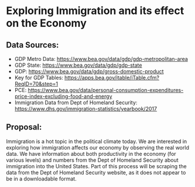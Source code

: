 # Exploring Immigration and its effect on the Economy

## Data Sources:

* GDP Metro Data: https://www.bea.gov/data/gdp/gdp-metropolitan-area
* GDP State: https://www.bea.gov/data/gdp/gdp-state
* GDP: https://www.bea.gov/data/gdp/gross-domestic-product
* Key for GDP Tables: https://apps.bea.gov/itable/iTable.cfm?ReqID=70&step=1
* PCE: https://www.bea.gov/data/personal-consumption-expenditures-price-index-excluding-food-and-energy
* Immigration Data from Dept of Homeland Security: https://www.dhs.gov/immigration-statistics/yearbook/2017

## Proposal:

Immigration is a hot topic in the political climate today. We are interested in exploring how immigration affects our
economy by observing the real world data. We have information about both productivity in the economy (for various levels)
and numbers from the Dept of Homeland Security about immigration into the United States. Part of this process will be
scraping the data from the Dept of Homeland Security website, as it does not appear to be in a downloadable format.


